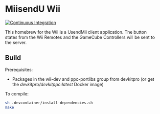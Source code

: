 # MiisendU Wii

[![Continuous Integration](https://github.com/Crayon2000/MiisendU-Wii/actions/workflows/ci.yml/badge.svg)](https://github.com/Crayon2000/MiisendU-Wii/actions/workflows/ci.yml)

This homebrew for the Wii is a UsendMii client application.
The button states from the Wii Remotes and the GameCube Controllers will be sent to the server.

## Build

Prerequisites:

* Packages in the wii-dev and ppc-portlibs group from devkitpro (or get the *devkitpro/devkitppc:latest* Docker image)

To compile:

```bash
sh .devcontainer/install-dependencies.sh
make
```
